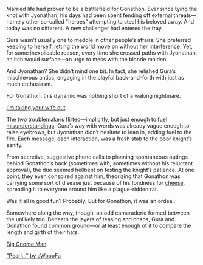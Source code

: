 <!-- title: Little Gnome Boy -->

Married life had proven to be a battlefield for Gonathon. Ever since tying the knot with Jyonathan, his days had been spent fending off external threats—namely other so-called "heroes" attempting to steal his beloved away. And today was no different. A new challenger had entered the fray.

Gura wasn’t usually one to meddle in other people’s affairs. She preferred keeping to herself, letting the world move on without her interference. Yet, for some inexplicable reason, every time she crossed paths with Jyonathan, an itch would surface—an urge to mess with the blonde maiden.

And Jyonathan? She didn’t mind one bit. In fact, she relished Gura’s mischievous antics, engaging in the playful back-and-forth with just as much enthusiasm.

For Gonathon, this dynamic was nothing short of a waking nightmare.

[I'm taking your wife out](#embed:https://www.youtube.com/live/72SJQRQ7qi0?t=12810)

The two troublemakers flirted—implicitly, but just enough to fuel [misunderstandings](https://www.youtube.com/live/72SJQRQ7qi0?feature=shared&t=11832). Gura’s way with words was already vague enough to raise eyebrows, but Jyonathan didn’t hesitate to lean in, adding fuel to the fire. Each message, each interaction, was a fresh stab to the poor knight’s sanity.

From secretive, suggestive phone calls to planning spontaneous outings behind Gonathon’s back (sometimes with, sometimes without his reluctant approval), the duo seemed hellbent on testing the knight’s patience. At one point, they even conspired against him, theorizing that Gonathon was carrying some sort of disease just because of his fondness for [cheese](https://www.youtube.com/live/72SJQRQ7qi0?feature=shared&t=8820), spreading it to everyone around him like a plague-ridden rat.

Was it all in good fun? Probably. But for Gonathon, it was an ordeal.

Somewhere along the way, though, an odd camaraderie formed between the unlikely trio. Beneath the layers of teasing and chaos, Gura and Gonathon found common ground—or at least enough of it to compare the length and girth of their hats.

[Big Gnome Man](#embed:https://www.youtube.com/live/72SJQRQ7qi0?si=cUCbHoToUYsfGNWz&t=13728)

["Pearl..." by aWoooFa](https://x.com/Awooofa/status/1831403586494017956)